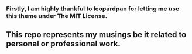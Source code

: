 ### Firstly, I am highly thankful to leopardpan for letting me use this theme under The MIT License. 

## This repo represents my musings be it related to personal or professional work. 

